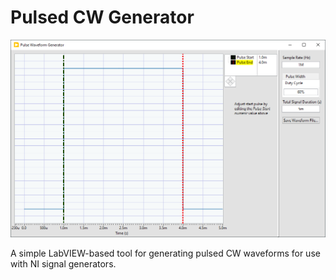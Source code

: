 # Pulsed CW Generator
![Screenshot](/images/Panel.png)

A simple LabVIEW-based tool for generating pulsed CW waveforms for use with NI signal generators.